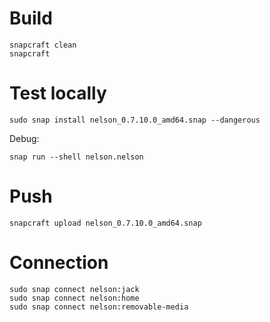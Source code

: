 # Build

```
snapcraft clean
snapcraft
```

# Test locally

```
sudo snap install nelson_0.7.10.0_amd64.snap --dangerous
```

Debug:

```
snap run --shell nelson.nelson
```

# Push

```
snapcraft upload nelson_0.7.10.0_amd64.snap
```

# Connection

```
sudo snap connect nelson:jack
sudo snap connect nelson:home
sudo snap connect nelson:removable-media
```
